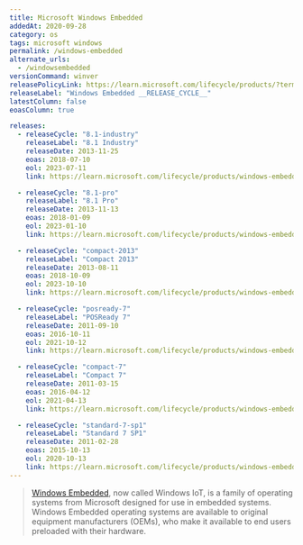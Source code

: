 ```yaml
---
title: Microsoft Windows Embedded
addedAt: 2020-09-28
category: os
tags: microsoft windows
permalink: /windows-embedded
alternate_urls:
  - /windowsembedded
versionCommand: winver
releasePolicyLink: https://learn.microsoft.com/lifecycle/products/?terms=Windows%20Embedded
releaseLabel: "Windows Embedded __RELEASE_CYCLE__"
latestColumn: false
eoasColumn: true

releases:
  - releaseCycle: "8.1-industry"
    releaseLabel: "8.1 Industry"
    releaseDate: 2013-11-25
    eoas: 2018-07-10
    eol: 2023-07-11
    link: https://learn.microsoft.com/lifecycle/products/windows-embedded-81-industry

  - releaseCycle: "8.1-pro"
    releaseLabel: "8.1 Pro"
    releaseDate: 2013-11-13
    eoas: 2018-01-09
    eol: 2023-01-10
    link: https://learn.microsoft.com/lifecycle/products/windows-embedded-81-pro

  - releaseCycle: "compact-2013"
    releaseLabel: "Compact 2013"
    releaseDate: 2013-08-11
    eoas: 2018-10-09
    eol: 2023-10-10
    link: https://learn.microsoft.com/lifecycle/products/windows-embedded-compact-2013

  - releaseCycle: "posready-7"
    releaseLabel: "POSReady 7"
    releaseDate: 2011-09-10
    eoas: 2016-10-11
    eol: 2021-10-12
    link: https://learn.microsoft.com/lifecycle/products/windows-embedded-posready-7

  - releaseCycle: "compact-7"
    releaseLabel: "Compact 7"
    releaseDate: 2011-03-15
    eoas: 2016-04-12
    eol: 2021-04-13
    link: https://learn.microsoft.com/lifecycle/products/windows-embedded-compact-7

  - releaseCycle: "standard-7-sp1"
    releaseLabel: "Standard 7 SP1"
    releaseDate: 2011-02-28
    eoas: 2015-10-13
    eol: 2020-10-13
    link: https://learn.microsoft.com/lifecycle/products/windows-embedded-standard-7
---
```


> [Windows Embedded](https://developer.microsoft.com/windows/iot/), now called Windows IoT, is a
> family of operating systems from Microsoft designed for use in embedded systems. Windows Embedded
> operating systems are available to original equipment manufacturers (OEMs), who make it available
> to end users preloaded with their hardware.
